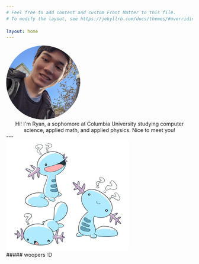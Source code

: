 ```yaml
---
# Feel free to add content and custom Front Matter to this file.
# To modify the layout, see https://jekyllrb.com/docs/themes/#overriding-theme-defaults

layout: home
---
```

<div>
<img class="center" src="/assets/img/ryananselm.jpg" alt="Ryan Anselm" height="200" width="200" style="border-radius:50%"/>
</div>

<div style="text-align:center; text-width:800px; margin: 0 auto;">
Hi! I'm Ryan, a sophomore at Columbia University studying computer science, applied math, and applied physics. Nice to meet you!
</div>
---
<div>
<img class="center" src="/assets/img/wooper.jpg" alt="woopers!" height="300" weight="auto"/>
</div>
##### woopers :D